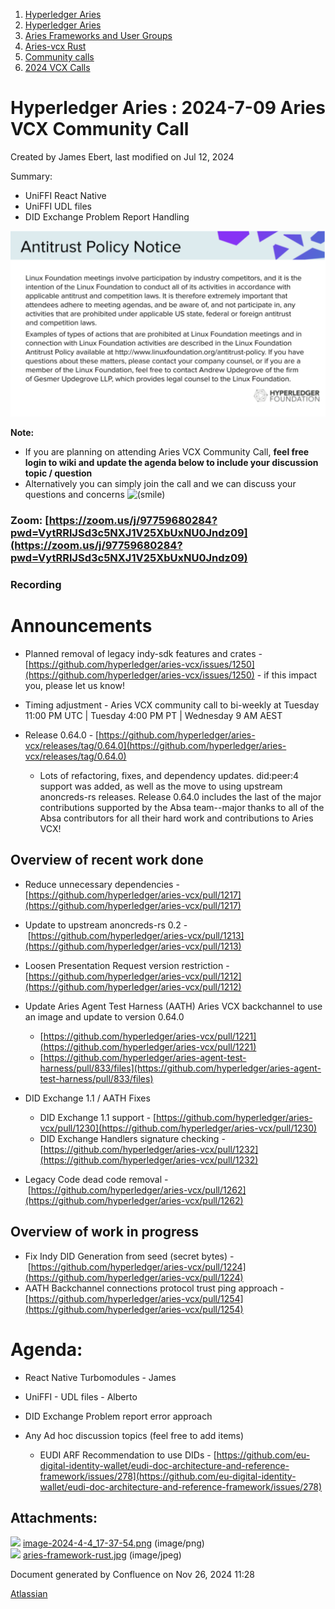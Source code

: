1. [Hyperledger Aries](index.html)
2. [Hyperledger Aries](Hyperledger-Aries_18481154.html)
3. [Aries Frameworks and User Groups](Aries-Frameworks-and-User-Groups_18481290.html)
4. [Aries-vcx Rust](Aries-vcx-Rust_18499431.html)
5. [Community calls](Community-calls_18499459.html)
6. [2024 VCX Calls](2024-VCX-Calls_18519103.html)

# Hyperledger Aries : 2024-7-09 Aries VCX Community Call

Created by James Ebert, last modified on Jul 12, 2024

Summary:

- UniFFI React Native
- UniFFI UDL files
- DID Exchange Problem Report Handling

![](attachments/18510929/18519470.png?height=250)

**Note:**

- If you are planning on attending Aries VCX Community Call, **feel free login to wiki and update the agenda below to include your discussion topic / question**
- Alternatively you can simply join the call and we can discuss your questions and concerns ![(smile)](images/icons/emoticons/smile.png)

### Zoom: [https://zoom.us/j/97759680284?pwd=VytRRlJSd3c5NXJ1V25XbUxNU0Jndz09](https://zoom.us/j/97759680284?pwd=VytRRlJSd3c5NXJ1V25XbUxNU0Jndz09)

### Recording

# Announcements

- Planned removal of legacy indy-sdk features and crates - [https://github.com/hyperledger/aries-vcx/issues/1250](https://github.com/hyperledger/aries-vcx/issues/1250) - if this impact you, please let us know!
- Timing adjustment - Aries VCX community call to bi-weekly at Tuesday 11:00 PM UTC | Tuesday 4:00 PM PT | Wednesday 9 AM AEST
- Release 0.64.0 - [https://github.com/hyperledger/aries-vcx/releases/tag/0.64.0](https://github.com/hyperledger/aries-vcx/releases/tag/0.64.0)
  
  - Lots of refactoring, fixes, and dependency updates. did:peer:4 support was added, as well as the move to using upstream anoncreds-rs releases. Release 0.64.0 includes the last of the major contributions supported by the Absa team--major thanks to all of the Absa contributors for all their hard work and contributions to Aries VCX!

## Overview of recent work done

- Reduce unnecessary dependencies - [https://github.com/hyperledger/aries-vcx/pull/1217](https://github.com/hyperledger/aries-vcx/pull/1217)
- Update to upstream anoncreds-rs 0.2 - [https://github.com/hyperledger/aries-vcx/pull/1213](https://github.com/hyperledger/aries-vcx/pull/1213)
- Loosen Presentation Request version restriction - [https://github.com/hyperledger/aries-vcx/pull/1212](https://github.com/hyperledger/aries-vcx/pull/1212)
- Update Aries Agent Test Harness (AATH) Aries VCX backchannel to use an image and update to version 0.64.0
  
  - [https://github.com/hyperledger/aries-vcx/pull/1221](https://github.com/hyperledger/aries-vcx/pull/1221)
  - [https://github.com/hyperledger/aries-agent-test-harness/pull/833/files](https://github.com/hyperledger/aries-agent-test-harness/pull/833/files)
- DID Exchange 1.1 / AATH Fixes
  
  - DID Exchange 1.1 support - [https://github.com/hyperledger/aries-vcx/pull/1230](https://github.com/hyperledger/aries-vcx/pull/1230)
  - DID Exchange Handlers signature checking - [https://github.com/hyperledger/aries-vcx/pull/1232](https://github.com/hyperledger/aries-vcx/pull/1232)
- Legacy Code dead code removal - [https://github.com/hyperledger/aries-vcx/pull/1262](https://github.com/hyperledger/aries-vcx/pull/1262)

## Overview of work in progress

- Fix Indy DID Generation from seed (secret bytes) - [https://github.com/hyperledger/aries-vcx/pull/1224](https://github.com/hyperledger/aries-vcx/pull/1224)
- AATH Backchannel connections protocol trust ping approach - [https://github.com/hyperledger/aries-vcx/pull/1254](https://github.com/hyperledger/aries-vcx/pull/1254)

# Agenda:

- React Native Turbomodules - James
- UniFFI - UDL files - Alberto
- DID Exchange Problem report error approach
- Any Ad hoc discussion topics (feel free to add items)
  
  - EUDI ARF Recommendation to use DIDs - [https://github.com/eu-digital-identity-wallet/eudi-doc-architecture-and-reference-framework/issues/278](https://github.com/eu-digital-identity-wallet/eudi-doc-architecture-and-reference-framework/issues/278)

## Attachments:

![](images/icons/bullet_blue.gif) [image-2024-4-4\_17-37-54.png](attachments/18510929/18519470.png) (image/png)  
![](images/icons/bullet_blue.gif) [aries-framework-rust.jpg](attachments/18510929/18519469.jpg) (image/jpeg)

Document generated by Confluence on Nov 26, 2024 11:28

[Atlassian](http://www.atlassian.com/)
